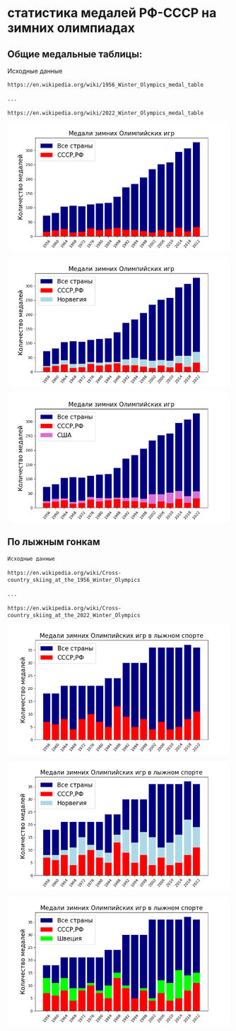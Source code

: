 # статистика медалей РФ-СССР на зимних олимпиадах

## Общие медальные таблицы:

Исходные данные    
    
    https://en.wikipedia.org/wiki/1956_Winter_Olympics_medal_table
    
    ...
    
    https://en.wikipedia.org/wiki/2022_Winter_Olympics_medal_table

![](all_medals_rf.png)

![](all_medals_rf_norway.png)

![](all_medals_rf_usa.png)


## По лыжным гонкам
    
    Исходные данные    
    
    https://en.wikipedia.org/wiki/Cross-country_skiing_at_the_1956_Winter_Olympics
    
    ...
    
    https://en.wikipedia.org/wiki/Cross-country_skiing_at_the_2022_Winter_Olympics

![](ski_medals_rf.png)

![](ski_medals_rf_norway.png)

![](ski_medals_rf_sweden.png)
